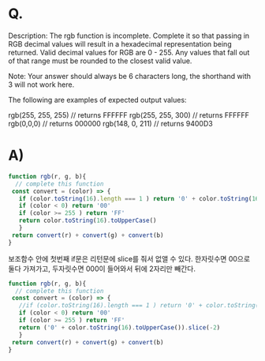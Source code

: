 # Q.
Description:
The rgb function is incomplete. Complete it so that passing in RGB decimal values will result in a hexadecimal representation being returned. Valid decimal values for RGB are 0 - 255. Any values that fall out of that range must be rounded to the closest valid value.

Note: Your answer should always be 6 characters long, the shorthand with 3 will not work here.

The following are examples of expected output values:

rgb(255, 255, 255) // returns FFFFFF
rgb(255, 255, 300) // returns FFFFFF
rgb(0,0,0) // returns 000000
rgb(148, 0, 211) // returns 9400D3
# A)
```js
function rgb(r, g, b){
  // complete this function  
 const convert = (color) => {
   if (color.toString(16).length === 1 ) return '0' + color.toString(16).toUpperCase()
   if (color < 0) return '00'
   if (color >= 255 ) return 'FF'
   return color.toString(16).toUpperCase()
   }
 return convert(r) + convert(g) + convert(b)
}
```

보조함수 안에 첫번째 if문은 리턴문에 slice를 줘서 없앨 수 있다.
한자릿수면 00으로 둘다 가져가고, 두자릿수면 000이 들어와서 뒤에 2자리만 빼간다.
```js
function rgb(r, g, b){
  // complete this function  
 const convert = (color) => {
   //if (color.toString(16).length === 1 ) return '0' + color.toString(16).toUpperCase()
   if (color < 0) return '00'
   if (color >= 255 ) return 'FF'
   return ('0' + color.toString(16).toUpperCase()).slice(-2)
   }
 return convert(r) + convert(g) + convert(b)
}
```
